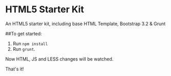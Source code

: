 HTML5 Starter Kit
====

An HTML5 starter kit, including base HTML Template, Bootstrap 3.2 &amp; Grunt

##To get started:

1. Run `npm install`
2. Run `grunt`.

Now HTML, JS and LESS changes will be watched.

That's it!
